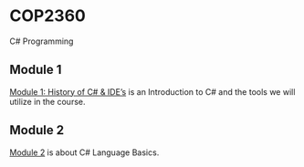 # COP2360
C# Programming

## Module 1
[Module 1: History of C# & IDE’s](./Module_1/README.md) is an Introduction to C# and the tools we will utilize in the course.

## Module 2
[Module 2](./Module_2/README.md) is about C# Language Basics.
